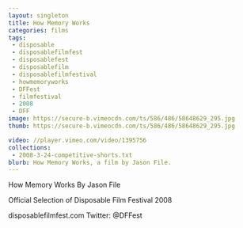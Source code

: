 ```yaml
---
layout: singleton
title: How Memory Works
categories: films
tags:
 - disposable
 - disposablefilmfest
 - disposablefest
 - disposablefilm
 - disposablefilmfestival
 - howmemoryworks
 - DFFest
 - filmfestival
 - 2008
 - DFF
image: https://secure-b.vimeocdn.com/ts/586/486/58648629_295.jpg
thumb: https://secure-b.vimeocdn.com/ts/586/486/58648629_295.jpg

video: //player.vimeo.com/video/1395756
collections:
 - 2008-3-24-competitive-shorts.txt
blurb: How Memory Works, a film by Jason File.
---
```


How Memory Works
By Jason File

Official Selection of Disposable Film Festival 2008

disposablefilmfest.com
Twitter: @DFFest